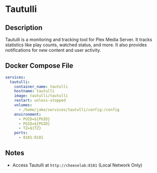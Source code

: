 # Tautulli

## Description

Tautulli is a monitoring and tracking tool for Plex Media Server. It tracks statistics like play counts, watched status, and more. It also provides notifications for new content and user activity.

## Docker Compose File

```yaml
services:
  tautulli:
    container_name: tautulli
    hostname: tautulli
    image: tautulli/tautulli
    restart: unless-stopped
    volumes:
      - /home/jake/services/tautulli/config:/config
    environment:
      - PUID=${PUID}
      - PGID=${PGID}
      - TZ=${TZ}
    ports:
      - 8181:8181
```

## Notes

- Access Tautulli at `http://cheeselab:8181` (Local Network Only)